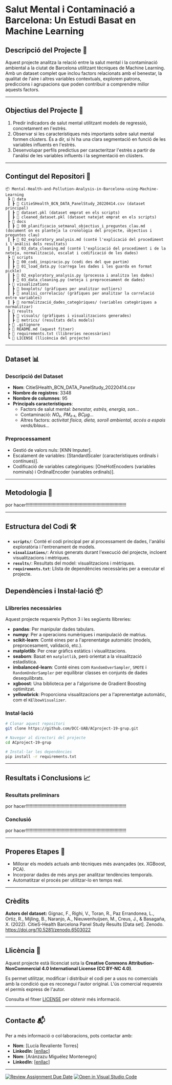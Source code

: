 # **Salut Mental i Contaminació a Barcelona: Un Estudi Basat en Machine Learning**
## **Descripció del Projecte** 📄
Aquest projecte analitza la relació entre la salut mental i la contaminació ambiental a la ciutat de Barcelona utilitzant tècniques de Machine Learning. Amb un dataset complet que inclou factors relacionats amb el benestar, la qualitat de l'aire i altres variables contextuals, explorem patrons, prediccions i agrupacions que poden contribuir a comprendre millor aquests factors.

---

## **Objectius del Projecte** 🎯
1. Predir indicadors de salut mental utilitzant models de regressió, concretament en l'estrès.
2. Observar si les característiques més importants sobre salut mental formen clústers. És a dir, si hi ha una clara segmentació en funció de les variables influents en l'estrès.
3. Desenvolupar perfils predictius per caracteritzar l'estrès a partir de l'anàlisi de les variables influents i la segmentació en clústers.

---

## **Contingut del Repositori** 📁

```plaintext
📦 Mental-Health-and-Pollution-Analysis-in-Barcelona-using-Machine-Learning
 ┣ 📂 data
 ┃ ┣ 📜 CitieSHealth_BCN_DATA_PanelStudy_20220414.csv (dataset principal)
 ┃ ┣ 📜 dataset.pkl (dataset emprat en els scripts)
 ┃ ┣ 📜 cleaned_dataset.pkl (dataset natejat emprat en els scripts)
 ┣ 📂 docs
 ┃ ┣ 📜 00_planificacio_setmanal_objectius_i_preguntes_clau.md (document on es planteja la cronologia del projecte, objectius i preguntes clau)
 ┃ ┣ 📜 02_exploratory_analysis.md (conté l'explicació del procediment i l'anàlisi dels resultats)
 ┃ ┣ 📜 03_data_cleaning.md (conté l'explicació del procediment i de la neteja, normalització, escalat i codificació de les dades)
 ┣ 📂 scripts
 ┃ ┣ 📜 00_codi_inspiracio.py (codi des del que partim) 
 ┃ ┣ 📜 01_load_data.py (carrega les dades i les guarda en format pickle)
 ┃ ┣ 📜 02_exploratory_analysis.py (processa i analitza les dades)
 ┃ ┣ 📜 03_data_cleaning.py (neteja i preprocesament de dades)
 ┣ 📂 visualizations
 ┃ ┣ 📂 boxplots/ (gràfiques per analitzar outliers)
 ┃ ┣ 📂 analisi_correlacio/ (gràfiques per analitzar la correlació entre variables)
 ┃ ┣ 📂 normalització_dades_categòriques/ (variables categòriques a normalitzar)
 ┣ 📂 results
 ┃ ┣ 📂 visuals/ (gràfiques i visualitzacions generades)
 ┃ ┣ 📂 metrics/ (resultats dels models)
 ┣ 📜 .gitignore 
 ┣ 📜 README.md (aquest fitxer)
 ┣ 📜 requirements.txt (llibreries necessàries)
 ┗ 📜 LICENSE (llicència del projecte)
```

---

## **Dataset** 📊
### Descripció del Dataset
- **Nom**: CitieSHealth_BCN_DATA_PanelStudy_20220414.csv
- **Nombre de registres**: 3348
- **Nombre de columnes**: 95
- **Principals característiques**:
  - Factors de salut mental: *benestar, estrès, energia, son...*
  - Contaminació: *NO₂, PM₂.₅, BCμg...*
  - Altres factors: *activitat física, dieta, soroll ambiental, accés a espais verds/blaus...*
  
### Preprocessament
- Gestió de valors nuls: [KNN Imputer]. 
- Escalament de variables: [StandardScaler (característiques ordinals i contínues)].
- Codificació de variables categòriques: [OneHotEncoders (variables nominals) i OrdinalEncoder (variables ordinals)].

---

## **Metodologia** 🧠
por hacer!!!!!!!!!!!!!!!!!!!!!!!!!!!!!!!!!!!!!!!!!!!!!!!!!!!!!!!!!!!!!!!!!!!!!!!!!!!!!!

---

## **Estructura del Codi** 🛠️
- **`scripts/`**: Conté el codi principal per al processament de dades, l'anàlisi exploratòria i l'entrenament de models.
- **`visualizations/`**: Arxius generats durant l'execució del projecte, incloent visualitzacions i mètriques.
- **`results/`**: Resultats del model: visualitzacions i mètriques.
- **`requirements.txt`**: Llista de dependències necessàries per a executar el projecte. 

## **Dependències i Instal·lació** 📦
### Llibreries necessàries
Aquest projecte requereix Python 3 i les següents llibreries:
- **pandas**: Per manipular dades tabulars.
- **numpy**: Per a operacions numèriques i manipulació de matrius.
- **scikit-learn**: Conté eines per a l'aprenentatge automàtic (models, preprocesament, validació, etc.).
- **matplotlib**: Per crear gràfics estàtics i visualitzacions.
- **seaborn**: Basat en `matplotlib`, però orientat a la visualització estadística.
- **imbalanced-learn**: Conté eines com `RandomOverSampler`, `SMOTE` i `RandomUnderSampler` per equilibrar classes en conjunts de dades desequilibrats.
- **xgboost**: Una biblioteca per a l'algorisme de Gradient Boosting optimitzat.
- **yellowbrick**: Proporciona visualitzacions per a l'aprenentatge automàtic, com el `KElbowVisualizer`.


### Instal·lació
```bash
# Clonar aquest repositori
git clone https://github.com/DCC-UAB/ACproject-19-grup.git

# Navegar al directori del projecte
cd ACproject-19-grup

# Instal·lar les dependències
pip install -r requirements.txt
```

---

## **Resultats i Conclusions** 📈
### **Resultats preliminars**
por hacer!!!!!!!!!!!!!!!!!!!!!!!!!!!!!!!!!!!!!!!!!!!!!!!!!!!!!!!!!!!!!!!!!!!!!!!!!!!!!!

### **Conclusió**
por hacer!!!!!!!!!!!!!!!!!!!!!!!!!!!!!!!!!!!!!!!!!!!!!!!!!!!!!!!!!!!!!!!!!!!!!!!!!!!!!!

---

## **Properes Etapes** 🚀
- Millorar els models actuals amb tècniques més avançades (ex. XGBoost, PCA).
- Incorporar dades de més anys per analitzar tendències temporals.
- Automatitzar el procés per utilitzar-lo en temps real.
---

## **Crèdits**
**Autors del dataset:** Gignac, F., Righi, V., Toran, R., Paz Errandonea, L., Ortiz, R., Mijling, B., Naranjo, A., Nieuwenhuijsen, M., Creus, J., & Basagaña, X. (2022). CitieS-Health Barcelona Panel Study Results [Data set]. Zenodo. https://doi.org/10.5281/zenodo.6503022

---

## **Llicència** 📜
Aquest projecte està llicenciat sota la **Creative Commons Attribution-NonCommercial 4.0 International License (CC BY-NC 4.0)**.

Es permet utilitzar, modificar i distribuir el codi per a usos no comercials amb la condició que es reconegui l'autor original. L'ús comercial requereix el permís express de l'autor.

Consulta el fitxer [LICENSE](LICENSE) per obtenir més informació.

---

## **Contacte** 📬
Per a més informació o col·laboracions, pots contactar amb:
- **Nom**: [Lucía Revaliente Torres]
- **LinkedIn**: [[enllaç](https://www.linkedin.com/in/lucia-revaliente-torres)]
- **Nom**: [Aránzazu Miguélez Montenegro]
- **LinkedIn**: [[enllaç](https://www.linkedin.com/in/aranzazu-miguelez)]

---

[![Review Assignment Due Date](https://classroom.github.com/assets/deadline-readme-button-22041afd0340ce965d47ae6ef1cefeee28c7c493a6346c4f15d667ab976d596c.svg)](https://classroom.github.com/a/USx538Ll)
[![Open in Visual Studio Code](https://classroom.github.com/assets/open-in-vscode-2e0aaae1b6195c2367325f4f02e2d04e9abb55f0b24a779b69b11b9e10269abc.svg)](https://classroom.github.com/online_ide?assignment_repo_id=17348921&assignment_repo_type=AssignmentRepo)

